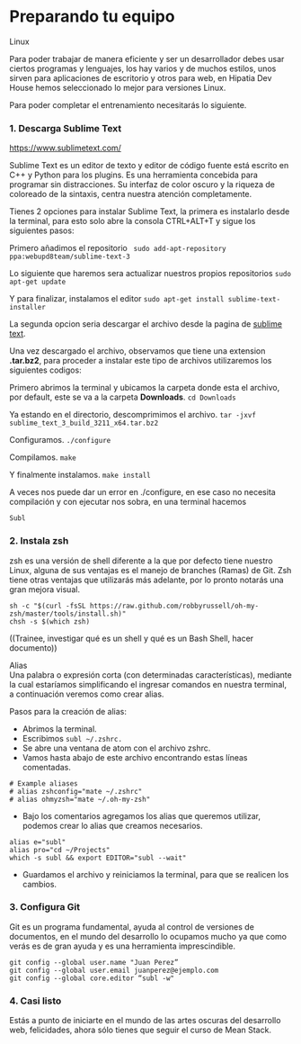 # Preparando tu equipo   
Linux

Para poder trabajar de manera eficiente y ser un desarrollador debes usar ciertos programas y lenguajes, los hay varios y de muchos estilos, unos sirven para aplicaciones de escritorio y otros para web, en Hipatia Dev House hemos seleccionado lo mejor para versiones Linux.

Para poder completar el entrenamiento necesitarás lo siguiente.

### 1. Descarga Sublime Text
https://www.sublimetext.com/

Sublime Text es un editor de texto y editor de código fuente está escrito en C++ y Python para los plugins. Es una herramienta concebida para programar sin distracciones. Su interfaz de color oscuro y la riqueza de coloreado de la sintaxis, centra nuestra atención completamente.

Tienes 2 opciones para instalar Sublime Text, la primera es instalarlo desde la terminal, para esto solo abre la consola CTRL+ALT+T y sigue los siguientes pasos:

Primero añadimos el repositorio
``` sudo add-apt-repository ppa:webupd8team/sublime-text-3```

Lo siguiente que haremos sera actualizar nuestros propios repositorios
```sudo apt-get update```

Y para finalizar, instalamos el editor
```sudo apt-get install sublime-text-installer```

La segunda opcion seria descargar el archivo desde la pagina de [sublime text](https://www.sublimetext.com/).

Una vez descargado el archivo, observamos que tiene una extension **.tar.bz2**, para proceder a instalar este tipo de archivos utilizaremos los siguientes codigos:

Primero abrimos la terminal y ubicamos la carpeta donde esta el archivo, por default, este se va a la carpeta **Downloads**.
```cd Downloads```

Ya estando en el directorio, descomprimimos el archivo.
```tar -jxvf sublime_text_3_build_3211_x64.tar.bz2```

Configuramos.
```./configure```

Compilamos.
```make```

Y finalmente instalamos.
```make install```

A veces nos puede dar un error en ./configure, en ese caso no necesita compilación y con ejecutar nos sobra, en una terminal hacemos

```Subl```

### 2. Instala zsh

zsh es una versión de shell diferente a la que por defecto tiene nuestro Linux, alguna de sus ventajas es el manejo de branches (Ramas) de Git. Zsh tiene otras ventajas que utilizarás más adelante, por lo pronto notarás una gran mejora visual.

```
sh -c "$(curl -fsSL https://raw.github.com/robbyrussell/oh-my-zsh/master/tools/install.sh)"
chsh -s $(which zsh)
```
((Trainee, investigar qué es un shell y qué es un Bash Shell, hacer documento))

Alias   
Una palabra o expresión corta (con determinadas características), mediante la cual estaríamos simplificando el ingresar comandos en nuestra terminal, a continuación veremos como crear alias.

Pasos para la creación de alias:

- Abrimos la terminal.
- Escribimos ```subl ~/.zshrc.```
- Se abre una ventana de atom con el archivo zshrc.
- Vamos hasta abajo de este archivo encontrando estas líneas comentadas.
```
# Example aliases
# alias zshconfig="mate ~/.zshrc"
# alias ohmyzsh="mate ~/.oh-my-zsh"
```

- Bajo los comentarios agregamos los alias que queremos utilizar, podemos crear lo alias que creamos necesarios.

```
alias e="subl"
alias pro="cd ~/Projects"
which -s subl && export EDITOR="subl --wait"
```
- Guardamos el archivo y reiniciamos la terminal, para que se realicen los cambios.


### 3. Configura Git

Git es un programa fundamental, ayuda al control de versiones de documentos, en el mundo del desarrollo lo ocupamos mucho ya que como verás es de gran ayuda y es una herramienta imprescindible.

```
git config --global user.name "Juan Perez”
git config --global user.email juanperez@ejemplo.com
git config --global core.editor “subl -w"
```

### 4. Casi listo

Estás a punto de iniciarte en el mundo de las artes oscuras del desarrollo web, felicidades, ahora sólo tienes que seguir el curso de Mean Stack.
